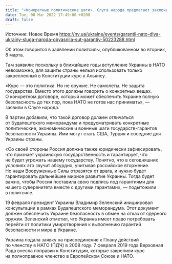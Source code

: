 ```yaml
---
title: "«Конкретные политические шаги». Слуга народа предлагает заключить договор о гарантиях безопасности для Украины до принятия страны в НАТО"
date: Tue, 08 Mar 2022 17:49:00 +0200
draft: false
---
```

Источник: Новое Время https://nv.ua/ukraine/events/garantii-nato-dlya-ukrainy-sluga-naroda-obyasnila-sut-garantiy-50223288.html


Об этом говорится в заявлении политсилы, опубликованном во вторник, 8 марта.

Там заявили: поскольку в ближайшие годы вступление Украины в НАТО невозможно, для защиты страны нельзя использовать только закрепленный в Конституции курс к Альянсу.

«Курс — это политика. Но не оружие. Не самолеты. Не защита государства. Вместо этого должны говорить о конкретных вещах. О конкретном договоре, который может обеспечить Украине полную безопасность до тех пор, пока НАТО не готов нас принимать», — заявили в Слуге народа.

В партии добавили, что такой договор должен отличаться от Будапештского меморандума и предусматривать конкретные политические, экономические и военные шаги государств-гарантов безопасности Украины. Ими могут стать США, Турция и соседние для Украины страны.

«Со своей стороны Россия должна также юридически зафиксировать, что признает украинскую государственность и гарантирует, что не будет угрожать нашему государству. Понятно, что в сегодняшних условиях это звучит абсурдно, учитывая российское вторжение. Но наши Вооруженные Силы отразятся от врага, и нужно будет гарантировать дальнейшее мирное развитие Украины. Тогда будет важно, чтобы Россия поставила свою подпись под гарантиями для нашего суверенитета вместе с другими гарантами», — подытожили в политсиле.

19 февраля президент Украины Владимир Зеленский инициировал консультации в рамках Будапештского меморандума. Этот документ должен обеспечить Украине безопасность в обмен на отказ от ядерного оружия. Зеленский отметил, что Украина имеет право потребовать перейти от политики умиротворения к выполнению гарантий безопасности и мира в Украине.

 Украина подала заявку на присоединение к Плану действий по членству в НАТО (ПДЧ) в 2008 году. 7 февраля 2019 года Верховная Рада внесла поправки к Конституции, которые закрепили курс на полноправное членство в Европейском Союзе и НАТО.
